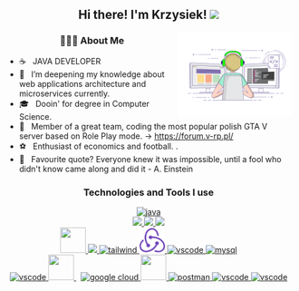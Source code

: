 
        
<div align="center"> 
<h2> Hi there! I'm Krzysiek! <img src="https://github.com/souvikguria98/souvikguria98/blob/master/Hi.gif" width="25"></h2>
<img align="right" alt="GIF" src="https://raw.githubusercontent.com/devSouvik/devSouvik/master/gif3.gif" width="200"/>
</div>
        
<div align="center"> 
<h3> 👨🏻‍💻 About Me </h3>
</div>
        
- :coffee:	&nbsp; JAVA DEVELOPER
- 🔭 &nbsp; I’m deepening my knowledge about web applications architecture and microservices currently.
- 🎓 &nbsp; Dooin' for degree in Computer Science.
- 💼 &nbsp; Member of a great team, coding the most popular polish GTA V server based on Role Play mode. -> https://forum.v-rp.pl/
- :soccer: &nbsp; Enthusiast of economics and football. .
- :thought_balloon: &nbsp; Favourite quote? Everyone knew it was impossible, until a fool who didn't know came along and did it - A. Einstein


<div align="center">
<h3>Technologies and Tools I use</h3> 

<a href="https://www.java.com/" target="_blank"> <img src="https://www.vectorlogo.zone/logos/java/java-icon.svg" alt="java" width="45" height="45"/> </a> 
  </br>
<a href="https://www.w3.org/html/" target="_blank"> <img src="https://img.icons8.com/color/48/000000/html-5.png"/> </a> 
  <a href="https://www.w3schools.com/css/" target="_blank"> <img src="https://img.icons8.com/color/48/000000/css3.png"/> </a> 
  <a href="https://developer.mozilla.org/en-US/docs/Web/JavaScript" target="_blank"> <img src="https://img.icons8.com/color/48/000000/javascript.png"/> </a>
  </br>
  <a href="https://www.reactjs.org" target="_blank"> <img src="https://www.vectorlogo.zone/logos/reactjs/reactjs-icon.svg" width="45" height="45"/> </a> 
  <a href="https://getbootstrap.com" target="_blank"> <img src="https://img.icons8.com/color/48/000000/bootstrap.png"/> </a> 
<a href="https://tailwindcss.com/" target="_blank"> <img src="https://www.vectorlogo.zone/logos/tailwindcss/tailwindcss-icon.svg" alt="tailwind" width="45" height="45"/> </a>
 <a href="https://code.visualstudio.com/" target="_blank"> <img src="https://raw.githubusercontent.com/devicons/devicon/master/icons/redux/redux-original.svg" alt="vscode" width="45" height="45"/> </a>
      <a href="https://code.visualstudio.com/" target="_blank"> <img src="https://www.vectorlogo.zone/logos/typescriptlang/typescriptlang-icon.svg" alt="vscode" width="45" height="45"/> </a>
  <a href="https://mysql.com" target="_blank"> <img src="https://img.icons8.com/fluent/50/000000/mysql-logo.png" alt="mysql" width="45" height="45"/> </a>  
  <a href="https://code.visualstudio.com/" target="_blank"> <img src="https://www.vectorlogo.zone/logos/hibernate/hibernate-icon.svg" alt="vscode" width="45" height="45"/> </a>
    <a style="padding-right:8px;" href="https://spring.io/" target="_blank"> <img src="https://www.vectorlogo.zone/logos/springio/springio-icon.svg" width="45" height="45"/> </a>
   <a href="https://linux.com/" target="_blank"> <img src="https://www.vectorlogo.zone/logos/linux/linux-icon.svg" alt="google cloud" width="45" height="45"/> </a>
    <a  href="https://docker.com" target="_blank"> <img src="https://www.vectorlogo.zone/logos/docker/docker-tile.svg" width="45" height="45"/> </a> 
    <a href="https://postman.com" target="_blank"> <img src="https://www.vectorlogo.zone/logos/getpostman/getpostman-icon.svg" alt="postman" width="45" height="45"/> 
<a href="https://code.visualstudio.com/" target="_blank"> <img src="https://www.vectorlogo.zone/logos/rabbitmq/rabbitmq-icon.svg" alt="vscode" width="45" height="45"/> </a>
          <a href="https://code.visualstudio.com/" target="_blank"> <img src="https://www.vectorlogo.zone/logos/mariadb/mariadb-icon.svg" alt="vscode" width="45" height="45"/> </a>
        </a>
 </div>
